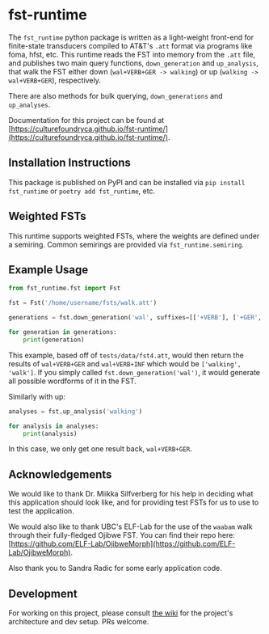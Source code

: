 # fst-runtime

The `fst_runtime` python package is written as a light-weight front-end for finite-state transducers compiled to AT&T's `.att` format via programs like foma, hfst, etc. This runtime reads the FST into memory from the `.att` file, and publishes two main query functions, `down_generation` and `up_analysis`, that walk the FST either down (`wal+VERB+GER -> walking`) or up (`walking -> wal+VERB+GER`), respectively.

There are also methods for bulk querying, `down_generations` and `up_analyses`.

Documentation for this project can be found at [https://culturefoundryca.github.io/fst-runtime/](https://culturefoundryca.github.io/fst-runtime/).

## Installation Instructions

This package is published on PyPI and can be installed via `pip install fst_runtime` or `poetry add fst_runtime`, etc.

## Weighted FSTs

This runtime supports weighted FSTs, where the weights are defined under a semiring. Common semirings are provided via `fst_runtime.semiring`.

## Example Usage

```python
from fst_runtime.fst import Fst

fst = Fst('/home/username/fsts/walk.att')

generations = fst.down_generation('wal', suffixes=[['+VERB'], ['+GER', '+INF']])

for generation in generations:
    print(generation)
```

This example, based off of `tests/data/fst4.att`, would then return the results of `wal+VERB+GER` and `wal+VERB+INF` which would be `['walking', 'walk']`. If you simply called `fst.down_generation('wal')`, it would generate all possible wordforms of it in the FST.

Similarly with up:

```python
analyses = fst.up_analysis('walking')

for analysis in analyses:
    print(analysis)
```

In this case, we only get one result back, `wal+VERB+GER`.

## Acknowledgements

We would like to thank Dr. Miikka Silfverberg for his help in deciding what this application should look like, and for providing test FSTs for us to use to test the application.

We would also like to thank UBC's ELF-Lab for the use of the `waabam` walk through their fully-fledged Ojibwe FST. You can find their repo here: [https://github.com/ELF-Lab/OjibweMorph](https://github.com/ELF-Lab/OjibweMorph).

Also thank you to Sandra Radic for some early application code.

## Development

For working on this project, please consult [the wiki](https://github.com/CultureFoundryCA/fst-runtime/wiki/Project-Architecture) for the project's architecture and dev setup. PRs welcome.
